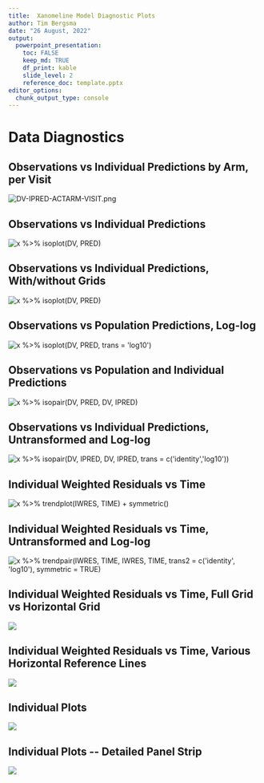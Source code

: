 ```yaml
---
title:  Xanomeline Model Diagnostic Plots
author: Tim Bergsma
date: "26 August, 2022"
output:
  powerpoint_presentation:
    toc: FALSE
    keep_md: TRUE
    df_print: kable
    slide_level: 2
    reference_doc: template.pptx
editor_options: 
  chunk_output_type: console
---
```









# Data Diagnostics

## Observations vs Individual Predictions by Arm, per Visit

![DV-IPRED-ACTARM-VISIT.png](diagnostics_files/figure-pptx/DV-IPRED-ACTARM-VISIT-1.png)

## Observations vs Individual Predictions

![x %>% isoplot(DV, PRED)](diagnostics_files/figure-pptx/DV-PRED-1.png)

## Observations vs Individual Predictions, With/without Grids

![x %>% isoplot(DV, PRED)](diagnostics_files/figure-pptx/DV-PRED-grids-1.png)

## Observations vs Population Predictions, Log-log

![x %>% isoplot(DV, PRED, trans = 'log10')](diagnostics_files/figure-pptx/DV-PRED-LOG-1.png)

## Observations vs Population and Individual Predictions

![x %>% isopair(DV, PRED, DV, IPRED)](diagnostics_files/figure-pptx/DV-PRED-DV-IPRED-1.png)

## Observations vs Individual Predictions, Untransformed and Log-log

![x %>% isopair(DV, IPRED, DV, IPRED, trans = c('identity','log10'))](diagnostics_files/figure-pptx/DV-IPRED-DV-IPRED-notrans-log-1.png)

## Individual Weighted Residuals vs Time

![x %>% trendplot(IWRES, TIME) + symmetric()](diagnostics_files/figure-pptx/IWRES-TIME-1.png)

## Individual Weighted Residuals vs Time, Untransformed and Log-log

![x %>% trendpair(IWRES, TIME, IWRES, TIME, trans2 = c('identity', 'log10'), symmetric = TRUE)](diagnostics_files/figure-pptx/IWRES-TIME-IWRES-TIME-untrans-log-1.png)

## Individual Weighted Residuals vs Time, Full Grid vs Horizontal Grid

![](diagnostics_files/figure-pptx/IWRES-TIME-IWRES-TIME-horizonal-grid-1.png)<!-- -->

## Individual Weighted Residuals vs Time, Various Horizontal Reference Lines

![](diagnostics_files/figure-pptx/IWRES-TIME-IWRES-TIME-reference-lines-1.png)<!-- -->

## Individual Plots

![](diagnostics_files/figure-pptx/individuals-1.png)<!-- -->

## Individual Plots -- Detailed Panel Strip

![](diagnostics_files/figure-pptx/individuals-detail-1.png)<!-- -->
